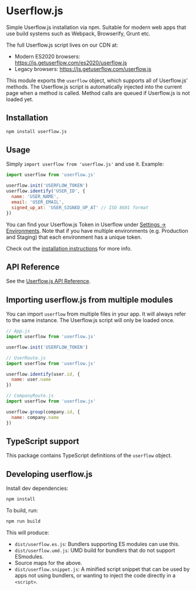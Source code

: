 # Userflow.js

Simple Userflow.js installation via npm. Suitable for modern web apps that use build systems such as Webpack, Browserify, Grunt etc.

The full Userflow.js script lives on our CDN at:

- Modern ES2020 browsers: https://js.getuserflow.com/es2020/userflow.js
- Legacy browsers: https://js.getuserflow.com/userflow.js

This module exports the `userflow` object, which supports all of Userflow.js' methods. The Userflow.js script is automatically injected into the current page when a method is called. Method calls are queued if Userflow.js is not loaded yet.

## Installation

```sh
npm install userflow.js
```

## Usage

Simply `import userflow from 'userflow.js'` and use it. Example:

```js
import userflow from 'userflow.js'

userflow.init('USERFLOW_TOKEN')
userflow.identify('USER_ID', {
  name: 'USER_NAME',
  email: 'USER_EMAIL',
  signed_up_at: 'USER_SIGNED_UP_AT' // ISO 8601 format
})
```

You can find your Userflow.js Token in Userflow under [Settings -> Environments](https://getuserflow.com/app/_/settings/environments). Note that if you have multiple environments (e.g. Production and Staging) that each environment has a unique token.

Check out the [installation instructions](https://getuserflow.com/docs/dev/userflow-js-installation) for more info.

## API Reference

See the [Userflow.js API Reference](https://getuserflow.com/docs/userflow-js).

## Importing userflow.js from multiple modules

You can import `userflow` from multiple files in your app. It will always refer to the same instance. The Userflow.js script will only be loaded once.

```js
// App.js
import userflow from 'userflow.js'

userflow.init('USERFLOW_TOKEN')

// UserRoute.js
import userflow from 'userflow.js'

userflow.identify(user.id, {
  name: user.name
})

// CompanyRoute.js
import userflow from 'userflow.js'

userflow.group(company.id, {
  name: company.name
})
```

## TypeScript support

This package contains TypeScript definitions of the `userflow` object.

## Developing userflow.js

Install dev dependencies:

```sh
npm install
```

To build, run:

```sh
npm run build
```

This will produce:

- `dist/userflow.es.js`: Bundlers supporting ES modules can use this.
- `dist/userflow.umd.js`: UMD build for bundlers that do not support ESmodules.
- Source maps for the above.
- `dist/userflow.snippet.js`: A minified script snippet that can be used by apps not using bundlers, or wanting to inject the code directly in a `<script>`.
